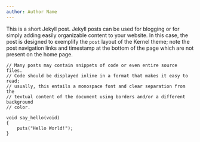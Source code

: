 ```yaml
---
author: Author Name
---
```


This is a short Jekyll post.  Jekyll posts can be used for blogging or for simply adding easily organizable content to your website.  In this case, the post is designed to exemplify the `post` layout of the Kernel theme; note the post navigation links and timestamp at the bottom of the page which are not present on the home page.

```
// Many posts may contain snippets of code or even entire source files.
// Code should be displayed inline in a format that makes it easy to read;
// usually, this entails a monospace font and clear separation from the
// textual content of the document using borders and/or a different background
// color.

void say_hello(void)
{
	puts("Hello World!");
}
```
